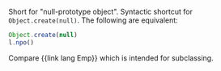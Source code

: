 Short for "null-prototype object". Syntactic shortcut for `Object.create(null)`. The following are equivalent:

```js
Object.create(null)
l.npo()
```

Compare {{link lang Emp}} which is intended for subclassing.
